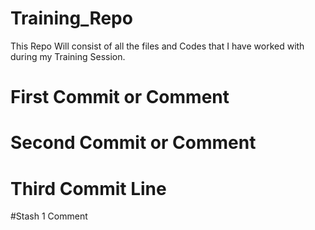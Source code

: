 # Training_Repo
This Repo Will consist of all the files and Codes that I have worked with during my Training Session.

# First Commit or Comment

# Second Commit or Comment

# Third Commit Line

#Stash 1 Comment

